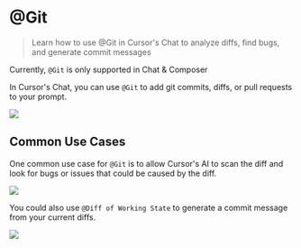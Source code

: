 # @Git

> Learn how to use @Git in Cursor's Chat to analyze diffs, find bugs, and generate commit messages

<Info>Currently, `@Git` is only supported in Chat & Composer</Info>

In Cursor's Chat, you can use `@Git` to add git commits, diffs, or pull requests to your prompt.

<Frame>
  <img src="https://mintlify.s3.us-west-1.amazonaws.com/cursor/images/context/@git.png" />
</Frame>

## Common Use Cases

One common use case for `@Git` is to allow Cursor's AI to scan the diff and look for bugs or issues that could be caused by the diff.

<Frame>
  <img src="https://mintlify.s3.us-west-1.amazonaws.com/cursor/images/context/@git-usecase1.png" />
</Frame>

You could also use `@Diff of Working State` to generate a commit message from your current diffs.

<Frame>
  <img src="https://mintlify.s3.us-west-1.amazonaws.com/cursor/images/context/@git-commit-message.png" />
</Frame>
